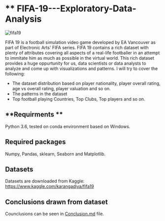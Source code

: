 #            **                             FIFA-19---Exploratory-Data-Analysis


![fifa19](https://user-images.githubusercontent.com/28960237/58747055-44b7f700-8483-11e9-9567-7e5eb6b3df02.jpg)



FIFA 19 is a football simulation video game developed by EA Vancouver as part of Electronic Arts' FIFA series. FIFA 19 contains a rich dataset with plenty of attributes covering all aspects of a real-life footballer in an attempt to immitate him as much as possible in the virtual world. This rich dataset provides a huge oppurtunity for us, data scientists or data analysts to analyze and come up with visualizations and patterns. I will try to cover the following:

- The dataset distribution based on player nationality, player overall rating, age vs overall rating, player valuation and so on.
- The patterns in the dataset
- Top football playing Countries, Top Clubs, Top players and so on.

## **Requirments **

Python 3.6, tested on conda environment based on Windows.

## **Required packages**

Numpy, Pandas, sklearn, Seaborn and  Matplotlib.

## **Datasets**

Datasets are downloaded from Kaggle: https://www.kaggle.com/karangadiya/fifa19


## Conclusions drawn from dataset

Counclusions can be seen in  [Conclusion.md](https://github.com/minchi19/FIFA-19---Exploratory-Data-Analysis/blob/master/Conclusion.md) file.
